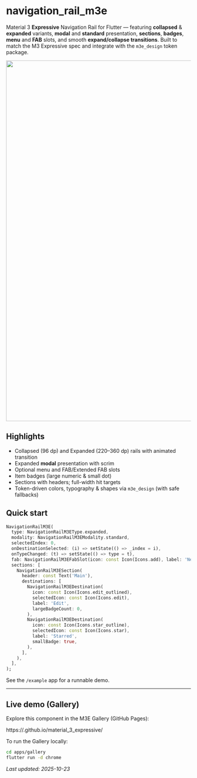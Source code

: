 # navigation_rail_m3e

Material 3 **Expressive** Navigation Rail for Flutter — featuring **collapsed** & **expanded** variants,
**modal** and **standard** presentation, **sections**, **badges**, **menu** and **FAB** slots, and smooth
**expand/collapse transitions**. Built to match the M3 Expressive spec and integrate with the `m3e_design`
token package.

<img src="https://raw.githubusercontent.com/EmilyMonestone/material_3_expressive/main/.github/images/nav_rail_m3e_cover.png" width="980"/>

## Highlights

- Collapsed (96 dp) and Expanded (220–360 dp) rails with animated transition
- Expanded **modal** presentation with scrim
- Optional menu and FAB/Extended FAB slots
- Item badges (large numeric & small dot)
- Sections with headers; full-width hit targets
- Token-driven colors, typography & shapes via `m3e_design` (with safe fallbacks)

## Quick start

```dart
NavigationRailM3E(
  type: NavigationRailM3EType.expanded,
  modality: NavigationRailM3EModality.standard,
  selectedIndex: 0,
  onDestinationSelected: (i) => setState(() => _index = i),
  onTypeChanged: (t) => setState(() => type = t),
  fab: NavigationRailM3EFabSlot(icon: const Icon(Icons.add), label: 'New', onPressed: () {}),
  sections: [
    NavigationRailM3ESection(
      header: const Text('Main'),
      destinations: [
        NavigationRailM3EDestination(
          icon: const Icon(Icons.edit_outlined),
          selectedIcon: const Icon(Icons.edit),
          label: 'Edit',
          largeBadgeCount: 0,
        ),
        NavigationRailM3EDestination(
          icon: const Icon(Icons.star_outline),
          selectedIcon: const Icon(Icons.star),
          label: 'Starred',
          smallBadge: true,
        ),
      ],
    ),
  ],
);
```

See the `/example` app for a runnable demo.

---

## Live demo (Gallery)

Explore this component in the M3E Gallery (GitHub Pages):

https://<your-github-username>.github.io/material_3_expressive/

To run the Gallery locally:

```sh
cd apps/gallery
flutter run -d chrome
```

_Last updated: 2025-10-23_
